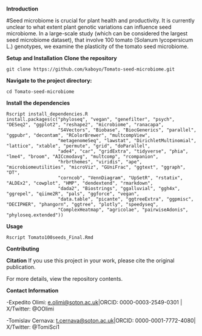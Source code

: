 **Introduction**

#Seed microbiome is crucial for plant health and productivity. It is currently unclear to what extent plant genotic variations can influence seed microbiome. In a large-scale study (which can be considered the largest seed microbiome dataset), that involve 100 tomato (Solanum lycopersicum L.) genotypes, we examine the plasticity of the tomato seed microbiome.


**Setup and Installation**
**Clone the repository**

```
git clone https://github.com/kaboyo/Tomato-seed-microbiome.git
```
**Navigate to the project directory:**

```
cd Tomato-seed-microbiome
```

**Install the dependencies**

```
Rscript install_dependencies.R
install.packages(c("phyloseq", "vegan", "genefilter", "psych", "DESeq2", "ggplot2", "reshape2", "microbiome", "ranacapa", 
                   "S4Vectors", "Biobase", "BiocGenerics", "parallel", "ggpubr", "decontam", "RColorBrewer", "multcompView", 
                   "metagenomeSeq", "lawstat", "DirichletMultinomial", "lattice", "xtable", "permute", "grid", "doParallel", 
                   "ade4", "car", "gridExtra", "tidyverse", "phia", "lme4", "broom", "AICcmodavg", "multcomp", "rcompanion", 
                   "hrbrthemes", "viridis", "ape", "microbiomeutilities", "microViz", "GUniFrac", "ggtext", "ggraph", "DT", 
                   "corncob", "VennDiagram", "UpSetR", "rstatix", "ALDEx2", "cowplot", "HMP", "dendextend", "rmarkdown", 
                   "dada2", "Biostrings", "ggalluvial", "ggh4x", "ggrepel", "qiime2R", "pals", "ggforce", "vegan", 
                   "data.table", "picante", "ggtreeExtra", "ggpmisc", "DECIPHER", "phangorn", "ggtree", "plotly", "speedyseq", 
                   "ComplexHeatmap", "agricolae", "pairwiseAdonis", "phyloseq.extended"))
```

**Usage**
```
Rscript Tomato100seeds_Final.Rmd
```

**Contributing**    

**Citation**
If you use this project in your work, please cite the original publication.

For more details, view the repository contents.



**Contact Information**

-Expedito Olimi: e.olimi@soton.ac.uk|ORCID: 0000-0003-2549-0301 | X/Twitter: @OOlimi


-Tomislav Cernava: t.cernava@soton.ac.uk|ORCID: 0000-0001-7772-4080| X/Twitter: @TomiSci1
